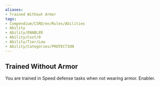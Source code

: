 ```yaml
---
aliases:
- Trained Without Armor
tags:
- Compendium/CSRD/en/Rules/Abilities
- Ability
- Ability/ENABLER
- Ability/Cost/0
- Ability/Tier/Low
- Ability/Categories/PROTECTION
---
```


  
## Trained Without Armor  
You are trained in Speed defense tasks when not wearing armor. Enabler. 